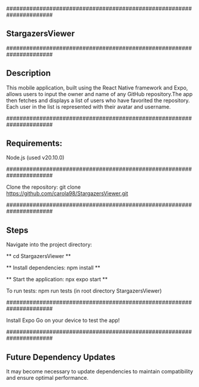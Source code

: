 ######################################################################
## StargazersViewer
######################################################################

## Description

This mobile application, built using the React Native framework and Expo, allows users to input the owner and name of any GitHub repository.The app then fetches and displays a list of users who have favorited the repository. Each user in the list is represented with their avatar and username.

######################################################################

## Requirements:
Node.js 
(used v20.10.0)

######################################################################

Clone the repository: git clone https://github.com/carola98/StargazersViewer.git

######################################################################

## Steps

Navigate into the project directory: 

** cd StargazersViewer **

** Install dependencies: npm install **

** Start the application: npx expo start **

To run tests: npm run tests (in root directory StargazersViewer) 

######################################################################

Install Expo Go on your device to test the app!

######################################################################

## Future Dependency Updates

It may become necessary to update dependencies to maintain compatibility and ensure optimal performance. 

